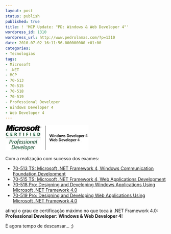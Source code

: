```yaml
---
layout: post
status: publish
published: true
title: ! 'MCP Update: "PD: Windows & Web Developer 4"'
wordpress_id: 1310
wordpress_url: http://www.pedrolamas.com/?p=1310
date: 2010-07-02 16:11:56.000000000 +01:00
categories:
- Tecnologias
tags:
- Microsoft
- .NET
- MCP
- 70-513
- 70-515
- 70-518
- 70-519
- Professional Developer
- Windows Developer 4
- Web Developer 4
---
```

![](/wp-content/uploads/2010/07/PD-Windows-Web-Developer-4.jpg "PD: Windows & Web Developer 4")

Com a realização com sucesso dos exames:

-   [70-513 TS: Microsoft .NET Framework 4, Windows Communication Foundation Development](http://www.microsoft.com/learning/en/us/exam.aspx?ID=70-513)
-   [70-515 TS: Microsoft .NET Framework 4, Web Applications Development](http://www.microsoft.com/learning/en/us/exam.aspx?ID=70-515)
-   [70-518 Pro: Designing and Developing Windows Applications Using Microsoft .NET Framework 4.0](http://www.microsoft.com/learning/en/us/exam.aspx?ID=70-518)
-   [70-519 Pro: Designing and Developing Web Applications Using Microsoft .NET Framework 4.0](http://www.microsoft.com/learning/en/us/exam.aspx?ID=70-513)

atingi o grau de certificação máximo no que toca à .NET Framework 4.0: **Professional Developer: Windows & Web Developer 4**!

É agora tempo de descansar... ;)
